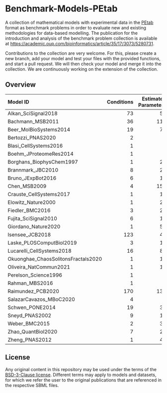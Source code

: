 # Benchmark-Models-PEtab
A collection of mathematical models with experimental data in the [PEtab](https://github.com/PEtab-dev) format as benchmark problems in order to evaluate new and existing methodologies for data-based modelling. The publication for the introduction and analysis of the benchmark problem collection is available at https://academic.oup.com/bioinformatics/article/35/17/3073/5280731.

Contributions to the collection are very welcome. For this, please create a new branch, add your model and test your files with the provided functions, and start a pull request. We will then check your model and merge it into the collection. We are continuously working on the extension of the collection.

## Overview
| Model ID                            |   Conditions |   Estimated Parameters |   Events | Preequilibration   | Postequilibration   |   Measurements |   Observables |   Species |
|:------------------------------------|-------------:|-----------------------:|---------:|:-------------------|:--------------------|---------------:|--------------:|----------:|
| Alkan_SciSignal2018                 |           73 |                     56 |        0 | No                 | No                  |           1733 |            12 |        36 |
| Bachmann_MSB2011                    |           36 |                    113 |        0 | No                 | No                  |            541 |            20 |        25 |
| Beer_MolBioSystems2014              |           19 |                     72 |        1 | No                 | No                  |          27132 |             2 |         4 |
| Bertozzi_PNAS2020                   |            2 |                      3 |        1 | No                 | No                  |            138 |             1 |         3 |
| Blasi_CellSystems2016               |            1 |                      9 |        0 | No                 | Yes                 |            252 |            15 |        16 |
| Boehm_JProteomeRes2014              |            1 |                      9 |        0 | No                 | No                  |             48 |             3 |         8 |
| Borghans_BiophysChem1997            |            1 |                     23 |        0 | No                 | No                  |            111 |             1 |         3 |
| Brannmark_JBC2010                   |            8 |                     22 |        1 | Yes                | No                  |             43 |             3 |         9 |
| Bruno_JExpBot2016                   |            6 |                     13 |        0 | No                 | No                  |             77 |             5 |         7 |
| Chen_MSB2009                        |            4 |                    155 |        6 | No                 | No                  |            120 |             3 |       500 |
| Crauste_CellSystems2017             |            1 |                     12 |        0 | No                 | No                  |             21 |             4 |         5 |
| Elowitz_Nature2000                  |            1 |                     21 |        0 | No                 | No                  |             58 |             1 |         8 |
| Fiedler_BMC2016                     |            3 |                     22 |        0 | No                 | No                  |             72 |             2 |         6 |
| Fujita_SciSignal2010                |            6 |                     19 |        1 | No                 | No                  |            144 |             3 |         9 |
| Giordano_Nature2020                 |            1 |                     50 |       14 | No                 | No                  |            313 |             7 |        13 |
| Isensee_JCB2018                     |          123 |                     46 |        8 | Yes                | No                  |            687 |             3 |        25 |
| Laske_PLOSComputBiol2019            |            3 |                     13 |        0 | No                 | No                  |             42 |            13 |        41 |
| Lucarelli_CellSystems2018           |           16 |                     84 |        0 | No                 | No                  |           1755 |            65 |        33 |
| Okuonghae_ChaosSolitonsFractals2020 |            1 |                     16 |        0 | No                 | No                  |             92 |             2 |         9 |
| Oliveira_NatCommun2021              |            1 |                     12 |        1 | No                 | No                  |            120 |             2 |         9 |
| Perelson_Science1996                |            1 |                      3 |        0 | No                 | No                  |             16 |             1 |         4 |
| Rahman_MBS2016                      |            1 |                      9 |        0 | No                 | No                  |             23 |             1 |         7 |
| Raimundez_PCB2020                   |          170 |                    136 |        3 | Yes                | No                  |            627 |            79 |        22 |
| SalazarCavazos_MBoC2020             |            4 |                      6 |        0 | No                 | No                  |             18 |             3 |        75 |
| Schwen_PONE2014                     |           19 |                     30 |        0 | No                 | No                  |            286 |             4 |        11 |
| Sneyd_PNAS2002                      |            9 |                     15 |        0 | No                 | No                  |            135 |             1 |         6 |
| Weber_BMC2015                       |            2 |                     36 |        4 | Yes                | No                  |            135 |             8 |         7 |
| Zhao_QuantBiol2020                  |            7 |                     28 |        0 | No                 | No                  |             82 |             1 |         5 |
| Zheng_PNAS2012                      |            1 |                     46 |        0 | Yes                | No                  |             60 |            15 |        15 |

## License

Any original content in this repository may be used under the terms of the [BSD-3-Clause license](LICENSE).
Different terms may apply to models and datasets, for which we refer the user to the original publications
that are referenced in the respective SBML files.
